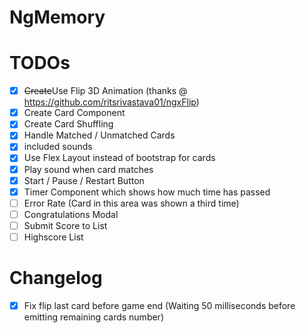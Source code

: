 # NgMemory

# TODOs
- [x] ~~Create~~Use Flip 3D Animation (thanks @ https://github.com/ritsrivastava01/ngxFlip)
- [x] Create Card Component
- [x] Create Card Shuffling
- [x] Handle Matched / Unmatched Cards
- [x] included sounds
- [x] Use Flex Layout instead of bootstrap for cards
- [x] Play sound when card matches
- [x] Start / Pause / Restart Button
- [x] Timer Component which shows how much time has passed
- [ ] Error Rate (Card in this area was shown a third time)
- [ ] Congratulations Modal
- [ ] Submit Score to List
- [ ] Highscore List

# Changelog
- [x] Fix flip last card before game end (Waiting 50 milliseconds before emitting remaining cards number)